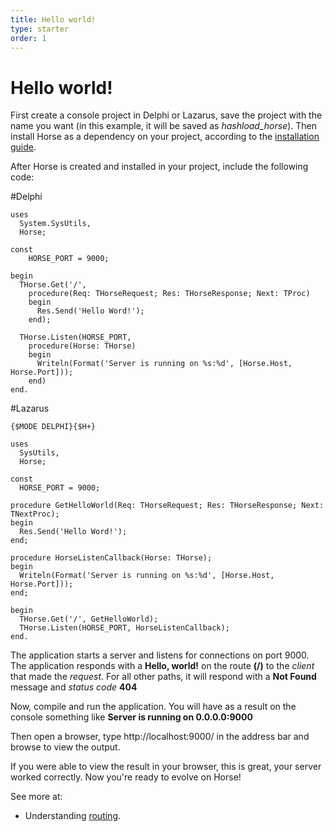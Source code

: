 ```yaml
---
title: Hello world!
type: starter
order: 1
---
```


# Hello world!

First create a console project in Delphi or Lazarus, save the project with the name you want (in this example, it will be saved as *hashload_horse*). Then install Horse as a dependency on your project, according to the [installation guide](../installation.en).

After Horse is created and installed in your project, include the following code:

#Delphi
``` delphi
uses
  System.SysUtils,
  Horse;

const
    HORSE_PORT = 9000;

begin
  THorse.Get('/',
    procedure(Req: THorseRequest; Res: THorseResponse; Next: TProc)
    begin
      Res.Send('Hello Word!');
    end);

  THorse.Listen(HORSE_PORT,
    procedure(Horse: THorse)
    begin
      Writeln(Format('Server is running on %s:%d', [Horse.Host, Horse.Port]));
    end)
end.
```

#Lazarus
``` delphi
{$MODE DELPHI}{$H+}

uses
  SysUtils,
  Horse;

const
  HORSE_PORT = 9000;

procedure GetHelloWorld(Req: THorseRequest; Res: THorseResponse; Next: TNextProc);
begin
  Res.Send('Hello Word!');
end;

procedure HorseListenCallback(Horse: THorse);
begin
  Writeln(Format('Server is running on %s:%d', [Horse.Host, Horse.Port]));
end;

begin
  THorse.Get('/', GetHelloWorld);
  THorse.Listen(HORSE_PORT, HorseListenCallback);
end.  
```
The application starts a server and listens for connections on port 9000. The application responds with a **Hello, world!** on the route **(/)** to the *client* that made the *request*. For all other paths, it will respond with a **Not Found** message and *status code* **404**

Now, compile and run the application. You will have as a result on the console something like **Server is running on 0.0.0.0:9000**

Then open a browser, type http://localhost:9000/ in the address bar and browse to view the output.

If you were able to view the result in your browser, this is great, your server worked correctly. Now you're ready to evolve on Horse!

See more at:
 * Understanding [routing](../basic-routing.en).